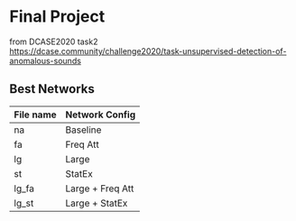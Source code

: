 # Final Project
from DCASE2020 task2 <br/>
https://dcase.community/challenge2020/task-unsupervised-detection-of-anomalous-sounds <br/>

## Best Networks
| File name  | Network Config |
| ------------- | ------------- |
| na  | Baseline  |
| fa  | Freq Att |
| lg | Large |
| st | StatEx |
| lg_fa | Large + Freq Att |
| lg_st | Large + StatEx |
